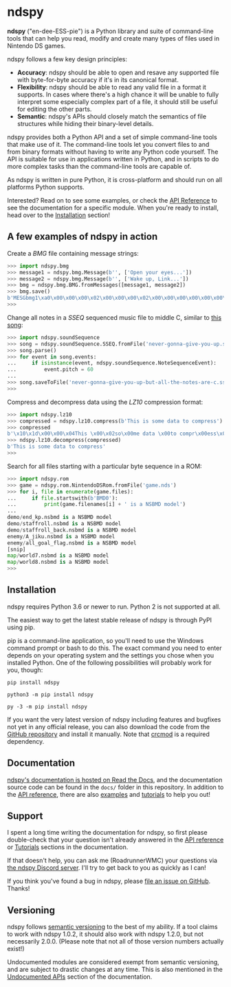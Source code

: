 ndspy
=====

**ndspy** ("en-dee-ESS-pie") is a Python library and suite of command-line
tools that can help you read, modify and create many types of files used in
Nintendo DS games.

ndspy follows a few key design principles:

-   **Accuracy**: ndspy should be able to open and resave any supported file
    with byte-for-byte accuracy if it's in its canonical format.
-   **Flexibility**: ndspy should be able to read any valid file in a format it
    supports. In cases where there's a high chance it will be unable to fully
    interpret some especially complex part of a file, it should still be useful
    for editing the other parts.
-   **Semantic**: ndspy's APIs should closely match the semantics of file
    structures while hiding their binary-level details.

ndspy provides both a Python API and a set of simple command-line tools that
make use of it. The command-line tools let you convert files to and from binary
formats without having to write any Python code yourself. The API is suitable
for use in applications written in Python, and in scripts to do more complex
tasks than the command-line tools are capable of.

As ndspy is written in pure Python, it is cross-platform and should run on all
platforms Python supports.

Interested? Read on to see some examples, or check the [API
Reference](https://ndspy.readthedocs.io/en/latest/api.html) to see the
documentation for a specific module. When you're ready to install, head over to
the [Installation](#installation) section!



A few examples of ndspy in action
---------------------------------

Create a *BMG* file containing message strings:

```python
>>> import ndspy.bmg
>>> message1 = ndspy.bmg.Message(b'', ['Open your eyes...'])
>>> message2 = ndspy.bmg.Message(b'', ['Wake up, Link...'])
>>> bmg = ndspy.bmg.BMG.fromMessages([message1, message2])
>>> bmg.save()
b'MESGbmg1\xa0\x00\x00\x00\x02\x00\x00\x00\x02\x00\x00\x00\x00\x00\x00\x00\x00\x00\x00\x00\x00\x00\x00\x00INF1 \x00\x00\x00\x02\x00\x04\x00\x00\x00\x00\x00\x02\x00\x00\x00&\x00\x00\x00\x00\x00\x00\x00\x00\x00\x00\x00DAT1`\x00\x00\x00\x00\x00O\x00p\x00e\x00n\x00 \x00y\x00o\x00u\x00r\x00 \x00e\x00y\x00e\x00s\x00.\x00.\x00.\x00\x00\x00W\x00a\x00k\x00e\x00 \x00u\x00p\x00,\x00 \x00L\x00i\x00n\x00k\x00.\x00.\x00.\x00\x00\x00\x00\x00\x00\x00\x00\x00\x00\x00\x00\x00\x00\x00\x00\x00\x00\x00'
>>>
```

Change all notes in a *SSEQ* sequenced music file to middle C, similar to [this
song](https://youtu.be/cSAp9sBzPbc):

```python
>>> import ndspy.soundSequence
>>> song = ndspy.soundSequence.SSEQ.fromFile('never-gonna-give-you-up.sseq')
>>> song.parse()
>>> for event in song.events:
...     if isinstance(event, ndspy.soundSequence.NoteSequenceEvent):
...         event.pitch = 60
...
>>> song.saveToFile('never-gonna-give-you-up-but-all-the-notes-are-c.sseq')
>>>
```

Compress and decompress data using the *LZ10* compression format:

```python
>>> import ndspy.lz10
>>> compressed = ndspy.lz10.compress(b'This is some data to compress')
>>> compressed
b'\x10\x1d\x00\x00\x04This \x00\x02so\x00me data \x00to compr\x00ess\x00\x00\x00\x00\x00'
>>> ndspy.lz10.decompress(compressed)
b'This is some data to compress'
>>>
```

Search for all files starting with a particular byte sequence in a ROM:

```python
>>> import ndspy.rom
>>> game = ndspy.rom.NintendoDSRom.fromFile('game.nds')
>>> for i, file in enumerate(game.files):
...     if file.startswith(b'BMD0'):
...         print(game.filenames[i] + ' is a NSBMD model')
...
demo/end_kp.nsbmd is a NSBMD model
demo/staffroll.nsbmd is a NSBMD model
demo/staffroll_back.nsbmd is a NSBMD model
enemy/A_jiku.nsbmd is a NSBMD model
enemy/all_goal_flag.nsbmd is a NSBMD model
[snip]
map/world7.nsbmd is a NSBMD model
map/world8.nsbmd is a NSBMD model
>>>
```


<a name="installation"></a>
Installation
------------

ndspy requires Python 3.6 or newer to run. Python 2 is not supported at all.

The easiest way to get the latest stable release of ndspy is through PyPI using
pip.

pip is a command-line application, so you'll need to use the Windows command
prompt or bash to do this. The exact command you need to enter depends on your
operating system and the settings you chose when you installed Python. One of
the following possibilities will probably work for you, though:

    pip install ndspy

    python3 -m pip install ndspy

    py -3 -m pip install ndspy

If you want the very latest version of ndspy including features and bugfixes
not yet in any official release, you can also download the code from the
[GitHub repository](https://github.com/RoadrunnerWMC/ndspy) and install it
manually. Note that [crcmod](https://pypi.org/project/crcmod/) is a required
dependency.


Documentation
-------------

[ndspy's documentation is hosted on Read the
Docs](https://ndspy.readthedocs.io/en/latest/index.html), and the documentation
source code can be found in the ``docs/`` folder in this repository. In
addition to the [API
reference](https://ndspy.readthedocs.io/en/latest/api.html), there are also
[examples](https://ndspy.readthedocs.io/en/latest/index.html#a-few-examples-of-ndspy-in-action)
and [tutorials](https://ndspy.readthedocs.io/en/latest/tutorials.html) to help
you out!


Support
-------

I spent a long time writing the documentation for ndspy, so first please
double-check that your question isn't already answered in the [API
reference](https://ndspy.readthedocs.io/en/latest/api.html) or
[Tutorials](https://ndspy.readthedocs.io/en/latest/tutorials.html) sections in
the documentation.

If that doesn't help, you can ask me (RoadrunnerWMC) your questions via [the
ndspy Discord server](https://discord.gg/RQhxAxw). I'll try to get back to
you as quickly as I can!

If you think you've found a bug in ndspy, please [file an issue on
GitHub](https://github.com/RoadrunnerWMC/ndspy/issues/new). Thanks!


Versioning
----------

ndspy follows [semantic versioning](https://semver.org/) to the best of my
ability. If a tool claims to work with ndspy 1.0.2, it should also work with
ndspy 1.2.0, but not necessarily 2.0.0. (Please note that not all of those
version numbers actually exist!)

Undocumented modules are considered exempt from semantic versioning, and are
subject to drastic changes at any time. This is also mentioned in the
[Undocumented
APIs](https://ndspy.readthedocs.io/en/latest/api.html#undocumented-apis)
section of the documentation.
